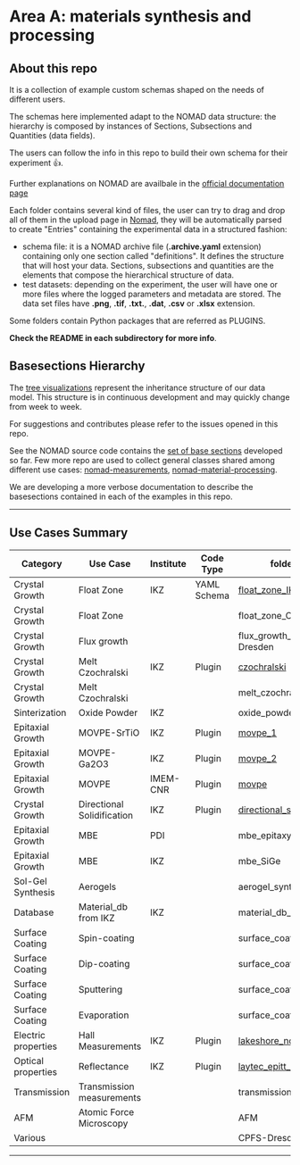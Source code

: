 # Area A: materials synthesis and processing

## About this repo

It is a collection of example custom schemas shaped on the needs of different users.

The schemas here implemented adapt to the NOMAD data structure: the hierarchy is composed by instances of Sections, Subsections and Quantities (data fields).

The users can follow the info in this repo to build their own schema for their experiment 👍.

Further explanations on NOMAD are availbale in the [official documentation page](https://nomad-lab.eu/prod/v1/staging/docs/index.html)

Each folder contains several kind of files, the user can try to drag and drop all of them in the upload page in [Nomad](https://nomad-lab.eu/), they will be automatically parsed to create "Entries" containing the experimental data in a structured fashion:

* schema file: it is a NOMAD archive file (**.archive.yaml** extension) containing only one section called "definitions". It defines the structure that will host your data.
  Sections, subsections and quantities are the elements that compose the hierarchical structure of data.
* test datasets: depending on the experiment, the user will have one or more files where the logged parameters and metadata are stored. The data set files have **.png**, **.tif**, **.txt.**, **.dat**, **.csv** or **.xlsx** extension.

Some folders contain Python packages that are referred as PLUGINS.

**Check the README in each subdirectory for more info**.

## Basesections Hierarchy

The [tree visualizations](https://nomad-lab.eu/prod/v1/staging/docs/howto/customization/base_sections.html) represent the inheritance structure of our data model.
This structure is in continuous development and may quickly change from week to week.

For suggestions and contributes please refer to the issues opened in this repo.

See the NOMAD source code contains the [set of base sections](https://github.com/nomad-coe/nomad/blob/develop/nomad/datamodel/metainfo/basesections.py) developed so far.
Few more repo are used to collect general classes shared among different use cases: [nomad-measurements](https://github.com/FAIRmat-NFDI/nomad-measurements), [nomad-material-processing](https://github.com/FAIRmat-NFDI/nomad-material-processing).

We are developing a more verbose documentation to describe the basesections contained in each of the examples in this repo.

---

## Use Cases Summary

| Category            | Use Case                   | Institute | Code Type   | folder path                                                                                                                                                       |
| ------------------- | -------------------------- | --------- | ----------- | ----------------------------------------------------------------------------------------------------------------------------------------------------------------- |
| Crystal Growth      | Float Zone                 | IKZ       | YAML Schema | [float_zone_IKZ](AreaA-data_modeling_and_schemas/tree/124-move-pvd-techniques-in-ikz-plugin-folder/float_zone_IKZ)                                                   |
| Crystal Growth      | Float Zone                 |           |             | float_zone_CPFS-Dresden                                                                                                                                           |
| Crystal Growth      | Flux growth                |           |             | flux_growth_CPFS-Dresden                                                                                                                                          |
| Crystal Growth      | Melt Czochralski           | IKZ       | Plugin      | [czochralski](AreaA-data_modeling_and_schemas/tree/124-move-pvd-techniques-in-ikz-plugin-folder/IKZ_plugin/src/ikz_plugin/czochralski)                               |
| Crystal Growth      | Melt Czochralski           |           |             | melt_czochralski_Dropka                                                                                                                                           |
| Sinterization       | Oxide Powder               | IKZ       |             | oxide_powder_preparation                                                                                                                                          |
| Epitaxial Growth    | MOVPE-SrTiO                | IKZ       | Plugin      | [movpe_1](AreaA-data_modeling_and_schemas/tree/124-move-pvd-techniques-in-ikz-plugin-folder/IKZ_plugin/src/ikz_plugin/movpe/movpe1_growth_parser)                    |
| Epitaxial Growth    | MOVPE-Ga2O3                | IKZ       | Plugin      | [movpe_2](AreaA-data_modeling_and_schemas/tree/124-move-pvd-techniques-in-ikz-plugin-folder/IKZ_plugin/src/ikz_plugin/movpe/movpe2_growth_parser)                    |
| Epitaxial Growth    | MOVPE                      | IMEM-CNR  | Plugin      |  [movpe](https://github.com/IMEM-CNR-Parma/IMEM-NOMAD-plugins)                                                                                                                                                                |
| Crystal Growth      | Directional Solidification | IKZ       | Plugin      | [directional_solidification](AreaA-data_modeling_and_schemas/tree/124-move-pvd-techniques-in-ikz-plugin-folder/IKZ_plugin/src/ikz_plugin/directional_solidification) |
| Epitaxial Growth    | MBE                        | PDI       |             | mbe_epitaxy                                                                                                                                                       |
| Epitaxial Growth    | MBE                        | IKZ       |             | mbe_SiGe                                                                                                                                                          |
| Sol-Gel Synthesis   | Aerogels                   |           |             | aerogel_synthesis                                                                                                                                                 |
| Database            | Material_db from IKZ       | IKZ       |             | material_db_IKZ                                                                                                                                                   |
| Surface Coating     | Spin-coating               |           |             | surface_coating_methods                                                                                                                                           |
| Surface Coating     | Dip-coating                |           |             | surface_coating_methods                                                                                                                                           |
| Surface Coating     | Sputtering                 |           |             | surface_coating_methods                                                                                                                                           |
| Surface Coating     | Evaporation                |           |             | surface_coating_methods                                                                                                                                           |
| Electric properties | Hall Measurements          | IKZ       | Plugin      | [lakeshore_nomad_plugin](https://github.com/IKZ-Berlin/lakeshore-nomad-plugin)                                               |
| Optical properties | Reflectance          | IKZ       | Plugin      | [laytec_epitt_plugin](https://github.com/IKZ-Berlin/laytec_epitt_nomad_plugin)                                               |
| Transmission        | Transmission measurements  |           |             | transmission                                                                                                                                                      |
| AFM                 | Atomic Force Microscopy    |           |             | AFM                                                                                                                                                               |
| Various             |                            |           |             | CPFS-Dresden                                                                                                                                                      |

---

